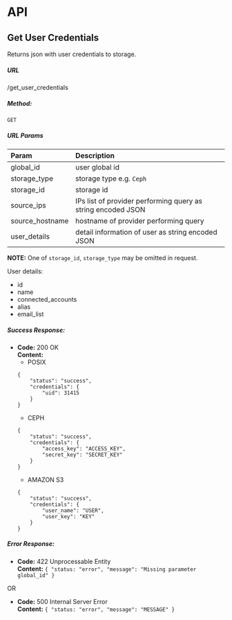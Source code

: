 API
=====

**Get User Credentials**
----
  Returns json with user credentials to storage.

##### **URL**

  /get_user_credentials

##### **Method:**

  `GET`

##### **URL Params**

| Param  | Description | 
| :--  | :-- | 
| global_id  | user global id | 
| storage_type | storage type e.g. `Ceph` | 
| storage_id | storage id | 
| source_ips | IPs list of provider performing query as string encoded JSON |
| source_hostname | hostname of provider performing query | 
| user_details | detail information of user as string encoded JSON | 

**NOTE:** One of `storage_id`, `storage_type` may be omitted in request.

User details:

* id
* name
* connected_accounts
* alias
* email_list 
    
##### **Success Response:**

* **Code:** 200 OK <br />
  **Content:**
  * POSIX
  ```
  {
      "status": "success",
      "credentials": {
          "uid": 31415
      }
  }
  ```
  * CEPH
  ```
  {
      "status": "success",
      "credentials": {
          "access_key": "ACCESS_KEY",
          "secret_key": "SECRET_KEY"
      }
  }
  ```
  * AMAZON S3
  ```
  {
      "status": "success",
      "credentials": {
          "user_name": "USER",
          "user_key": "KEY"
      }
  }
  ```

##### **Error Response:**

  * **Code:** 422 Unprocessable Entity <br />
    **Content:** `{ "status: "error", "message": "Missing parameter global_id" }`

  OR

  * **Code:** 500 Internal Server Error <br />
    **Content:** `{ "status: "error", "message": "MESSAGE" }`
